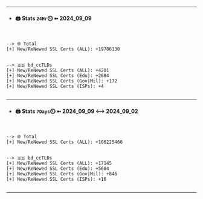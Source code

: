 

---
- #### 🖨️ **Stats** `24Hr`⏲️ ➼ 2024_09_09
```console


--> 🌐 Total
[+] New/ReNewed SSL Certs (ALL): +19786130


--> 🇧🇩 bd_ccTLDs
[+] New/ReNewed SSL Certs (ALL): +4201
[+] New/ReNewed SSL Certs (Edu): +2084
[+] New/ReNewed SSL Certs (Gov|Mil): +172
[+] New/ReNewed SSL Certs (ISPs): +4


```

---
- #### 🖨️ **Stats** `7Days`⏲️ ➼ 2024_09_09 <--> 2024_09_02
```console


--> 🌐 Total
[+] New/ReNewed SSL Certs (ALL): +106225466


--> 🇧🇩 bd_ccTLDs
[+] New/ReNewed SSL Certs (ALL): +17145
[+] New/ReNewed SSL Certs (Edu): +5604
[+] New/ReNewed SSL Certs (Gov|Mil): +846
[+] New/ReNewed SSL Certs (ISPs): +16


```

---

